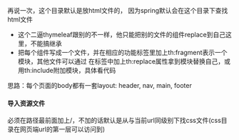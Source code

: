 再说一次，这个目录默认是放html文件的，
因为spring默认会在这个目录下查找html文件

- 这个二逼thymeleaf跟别的不一样，他只能把别的文件的组件replace到自己这里，不能搞继承
- 把每个组件写成一个文件，并在相应的功能标签里加上th:fragment表示一个模块，其他文件可以通过
在标签中加上th:replace属性拿到模块替换自己，或用th:include附加模块，具体看代码
  
思路：每个页面的body都有一套layout: header, nav, main, footer

#### 导入资源文件
必须在路径最前面加上/，不加的话默认是从与当前url同级别下找css文件(css目录在网页端url的第一层可以访问到)